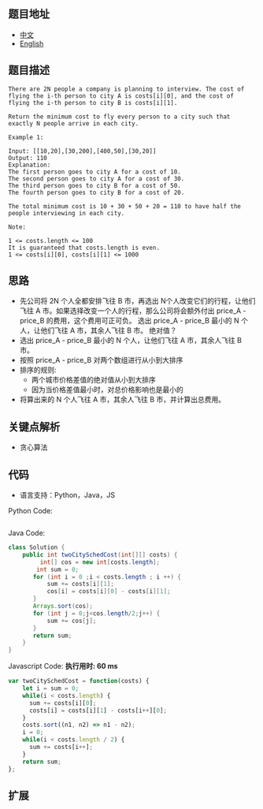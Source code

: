## 题目地址

- [中文](https://leetcode-cn.com/problems/two-city-scheduling/)
- [English](https://leetcode.com/problems/two-city-scheduling/)

## 题目描述

```
There are 2N people a company is planning to interview. The cost of flying the i-th person to city A is costs[i][0], and the cost of flying the i-th person to city B is costs[i][1].

Return the minimum cost to fly every person to a city such that exactly N people arrive in each city.

Example 1:

Input: [[10,20],[30,200],[400,50],[30,20]]
Output: 110
Explanation: 
The first person goes to city A for a cost of 10.
The second person goes to city A for a cost of 30.
The third person goes to city B for a cost of 50.
The fourth person goes to city B for a cost of 20.

The total minimum cost is 10 + 30 + 50 + 20 = 110 to have half the people interviewing in each city.
 
Note:

1 <= costs.length <= 100
It is guaranteed that costs.length is even.
1 <= costs[i][0], costs[i][1] <= 1000
```

## 思路
- 先公司将 2N 个人全都安排飞往 B 市，再选出 N个人改变它们的行程，让他们飞往 A 市。如果选择改变一个人的行程，那么公司将会额外付出 price_A - price_B 的费用，这个费用可正可负。
选出 price_A - price_B 最小的 N 个人，让他们飞往 A 市，其余人飞往 B 市。
绝对值？
- 选出 price_A - price_B 最小的 N 个人，让他们飞往 A 市，其余人飞往 B 市。
- 按照 price_A - price_B 对两个数组进行从小到大排序
- 排序的规则:
  - 两个城市价格差值的绝对值从小到大排序
  - 因为当价格差值最小时，对总价格影响也是最小的
- 将算出来的 N 个人飞往 A 市，其余人飞往 B 市，并计算出总费用。

## 关键点解析
- 贪心算法

## 代码

- 语言支持：Python，Java，JS

Python Code:

```python

```

Java Code:

```java
class Solution {
    public int twoCitySchedCost(int[][] costs) {
         int[] cos = new int[costs.length];
        int sum = 0;
       for (int i = 0 ;i < costs.length ; i ++) {
           sum += costs[i][1];
           cos[i] = costs[i][0] - costs[i][1];
       }
       Arrays.sort(cos);
       for (int j = 0;j<cos.length/2;j++) {
           sum += cos[j];
       }
       return sum;
    }
}
```

Javascript Code:
**执行用时: 60 ms**
```js
var twoCitySchedCost = function(costs) {
    let i = sum = 0;
    while(i < costs.length) {
      sum += costs[i][0];
      costs[i] = costs[i][1] - costs[i++][0];
    }
    costs.sort((n1, n2) => n1 - n2);
    i = 0;
    while(i < costs.length / 2) {
      sum += costs[i++];
    }
    return sum;
};
```

## 扩展
